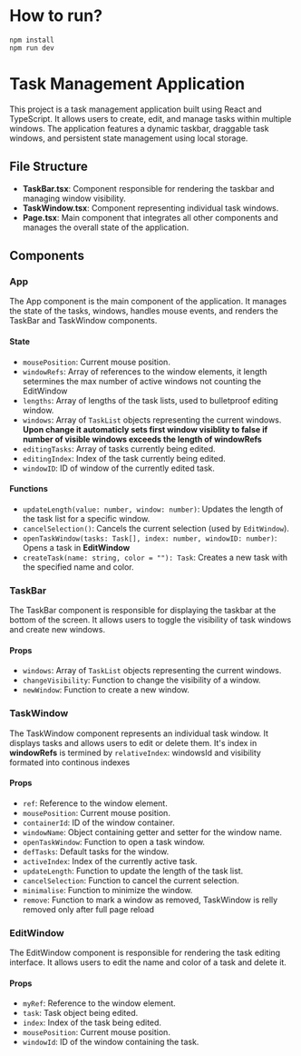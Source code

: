 # How to run?

```
npm install
npm run dev
```

# Task Management Application

This project is a task management application built using React and TypeScript. It allows users to create, edit, and manage tasks within multiple windows. The application features a dynamic taskbar, draggable task windows, and persistent state management using local storage.

## File Structure

- **TaskBar.tsx**: Component responsible for rendering the taskbar and managing window visibility.
- **TaskWindow.tsx**: Component representing individual task windows.
- **Page.tsx**: Main component that integrates all other components and manages the overall state of the application.

## Components

### App

The App component is the main component of the application. It manages the state of the tasks, windows, handles mouse events, and renders the TaskBar and TaskWindow components.

#### State

- `mousePosition`: Current mouse position.
- `windowRefs`: Array of references to the window elements, it length setermines the max number of active windows not counting the EditWindow
- `lengths`: Array of lengths of the task lists, used to bulletproof editing window.
- `windows`: Array of `TaskList` objects representing the current windows. **Upon change it automaticly sets first window visiblity to false if number of visible windows exceeds the length of windowRefs**
- `editingTasks`: Array of tasks currently being edited.
- `editingIndex`: Index of the task currently being edited.
- `windowID`: ID of window of the currently edited task.

#### Functions

- `updateLength(value: number, window: number)`: Updates the length of the task list for a specific window.
- `cancelSelection()`: Cancels the current selection (used by `EditWindow`).
- `openTaskWindow(tasks: Task[], index: number, windowID: number)`: Opens a task in **EditWindow**
- `createTask(name: string, color = ""): Task`: Creates a new task with the specified name and color.

### TaskBar

The TaskBar component is responsible for displaying the taskbar at the bottom of the screen. It allows users to toggle the visibility of task windows and create new windows.

#### Props

- `windows`: Array of `TaskList` objects representing the current windows.
- `changeVisibility`: Function to change the visibility of a window.
- `newWindow`: Function to create a new window.

### TaskWindow

The TaskWindow component represents an individual task window. It displays tasks and allows users to edit or delete them.
It's index in **windowRefs** is termined by `relativeIndex`: windowsId and visibility formated into continous indexes

#### Props

- `ref`: Reference to the window element.
- `mousePosition`: Current mouse position.
- `containerId`: ID of the window container.
- `windowName`: Object containing getter and setter for the window name.
- `openTaskWindow`: Function to open a task window.
- `defTasks`: Default tasks for the window.
- `activeIndex`: Index of the currently active task.
- `updateLength`: Function to update the length of the task list.
- `cancelSelection`: Function to cancel the current selection.
- `minimalise`: Function to minimize the window.
- `remove`: Function to mark a window as removed, TaskWindow is relly removed only after full page reload

### EditWindow

The EditWindow component is responsible for rendering the task editing interface. It allows users to edit the name and color of a task and delete it.

#### Props

- `myRef`: Reference to the window element.
- `task`: Task object being edited.
- `index`: Index of the task being edited.
- `mousePosition`: Current mouse position.
- `windowId`: ID of the window containing the task.
